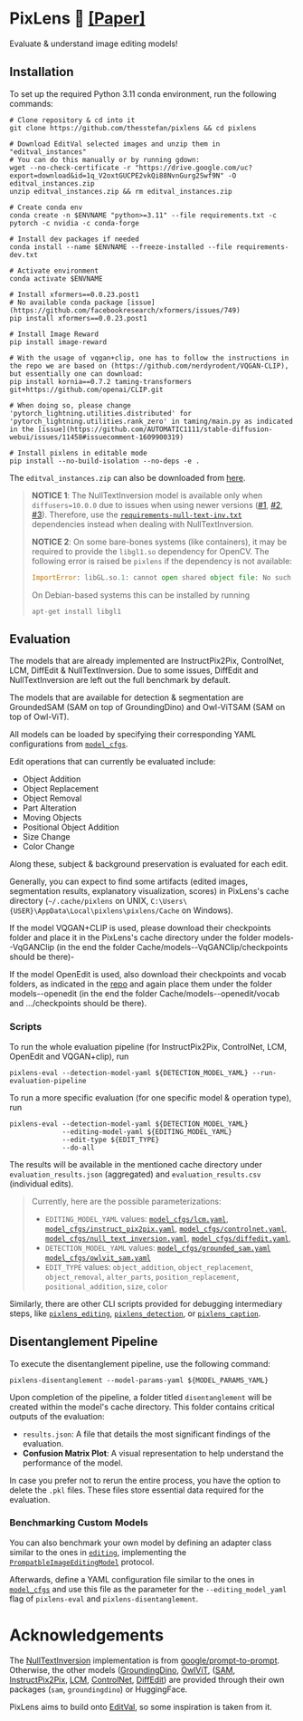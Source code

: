 # PixLens 🔎 [[Paper]](https://arxiv.org/abs/2410.05710)

Evaluate & understand image editing models!

## Installation

To set up the required Python 3.11 conda environment, run the following commands:

```shell
# Clone repository & cd into it
git clone https://github.com/thesstefan/pixlens && cd pixlens

# Download EditVal selected images and unzip them in "editval_instances"
# You can do this manually or by running gdown:
wget --no-check-certificate -r "https://drive.google.com/uc?export=download&id=1q_V2oxtGUCPE2vkQi88NvnGurg2Swf9N" -O editval_instances.zip
unzip editval_instances.zip && rm editval_instances.zip

# Create conda env
conda create -n $ENVNAME "python>=3.11" --file requirements.txt -c pytorch -c nvidia -c conda-forge

# Install dev packages if needed
conda install --name $ENVNAME --freeze-installed --file requirements-dev.txt

# Activate environment
conda activate $ENVNAME

# Install xformers==0.0.23.post1
# No available conda package [issue](https://github.com/facebookresearch/xformers/issues/749)
pip install xformers==0.0.23.post1

# Install Image Reward
pip install image-reward

# With the usage of vqgan+clip, one has to follow the instructions in the repo we are based on (https://github.com/nerdyrodent/VQGAN-CLIP), but essentially one can download:
pip install kornia==0.7.2 taming-transformers git+https://github.com/openai/CLIP.git

# When doing so, please change 'pytorch_lightning.utilities.distributed' for 'pytorch_lightning.utilities.rank_zero' in taming/main.py as indicated in the [issue](https://github.com/AUTOMATIC1111/stable-diffusion-webui/issues/11458#issuecomment-1609900319)

# Install pixlens in editable mode
pip install --no-build-isolation --no-deps -e .
```

The `editval_instances.zip` can also be downloaded from [here](https://drive.google.com/uc?export=download&id=1q_V2oxtGUCPE2vkQi88NvnGurg2Swf9N).

> **NOTICE 1**: The NullTextInversion model is available only when `diffusers=10.0.0` due to 
> issues when using newer versions ([#1](https://github.com/google/prompt-to-prompt/issues/57), 
> [#2](https://github.com/google/prompt-to-prompt/issues/72), [#3](https://github.com/google/prompt-to-prompt/issues/37)).
> Therefore, use the [`requirements-null-text-inv.txt`](https://github.com/thesstefan/pixlens/blob/main/requirements-null-text-inv.txt) 
> dependencies instead when dealing with NullTextInversion.
>
> **NOTICE 2**: On some bare-bones systems (like containers), it may be required to provide the `libgl1.so` dependency for OpenCV. The
> following error is raised be `pixlens` if the dependency is not available:
>```python
> ImportError: libGL.so.1: cannot open shared object file: No such file or directory
>```
> On Debian-based systems this can be installed by running
>```
> apt-get install libgl1
>```

## Evaluation

The models that are already implemented are InstructPix2Pix, ControlNet, LCM, DiffEdit & NullTextInversion. 
Due to some issues, DiffEdit and NullTextInversion are left out the full benchmark by default. 

The models that are available for detection & segmentation are GroundedSAM (SAM on top of GroundingDino) and 
Owl-ViTSAM (SAM on top of Owl-ViT).

All models can be loaded by specifying their corresponding YAML configurations 
from [`model_cfgs`](https://github.com/thesstefan/pixlens/tree/main/model_cfgs).

Edit operations that can currently be evaluated include:
- Object Addition
- Object Replacement
- Object Removal
- Part Alteration
- Moving Objects
- Positional Object Addition
- Size Change
- Color Change

Along these, subject & background preservation is evaluated for each edit.

Generally, you can expect to find some artifacts (edited images, segmentation results, explanatory visualization, scores) 
in PixLens's cache directory (`~/.cache/pixlens` on UNIX, `C:\Users\{USER}\AppData\Local\pixlens\pixlens/Cache` on Windows).

If the model VQGAN+CLIP is used, please download their checkpoints folder and place it in the PixLens's cache directory under the folder models--VqGANClip (in the end the folder Cache/models--VqGANClip/checkpoints should be there)-

If the model OpenEdit is used, also download their checkpoints and vocab folders, as indicated in the [repo](https://github.com/xh-liu/Open-Edit) and again place them under the folder models--openedit (in the end the folder Cache/models--openedit/vocab and .../checkpoints should be there).

###  Scripts

To run the whole evaluation pipeline (for InstructPix2Pix, ControlNet, LCM, OpenEdit and VQGAN+clip), run 
```shell
pixlens-eval --detection-model-yaml ${DETECTION_MODEL_YAML} --run-evaluation-pipeline
```

To run a more specific evaluation (for one specific model & operation type), run
```shell
pixlens-eval --detection-model-yaml ${DETECTION_MODEL_YAML} 
             --editing-model-yaml ${EDITING_MODEL_YAML}
             --edit-type ${EDIT_TYPE}
             --do-all
```

The results will be available in the mentioned cache directory under `evaluation_results.json` (aggregated) and
`evaluation_results.csv` (individual edits).

>Currently, here are the possible parameterizations:
>- `EDITING_MODEL_YAML` values: 
>[`model_cfgs/lcm.yaml`](https://github.com/thesstefan/pixlens/blob/main/model_cfgs/lcm.yaml),
>[`model_cfgs/instruct_pix2pix.yaml`](https://github.com/thesstefan/pixlens/blob/main/model_cfgs/instruct_pix2pix.yaml),
>[`model_cfgs/controlnet.yaml`](https://github.com/thesstefan/pixlens/blob/main/model_cfgs/controlnet.yaml),
>[`model_cfgs/null_text_inversion.yaml`](https://github.com/thesstefan/pixlens/blob/main/model_cfgs/null_text_inversion.yaml),
>[`model_cfgs/diffedit.yaml`](https://github.com/thesstefan/pixlens/blob/main/model_cfgs/diffedit.yaml),
>- `DETECTION_MODEL_YAML` values: [`model_cfgs/grounded_sam.yaml`](https://github.com/thesstefan/pixlens/blob/main/model_cfgs/grounded_sam.yaml)
>[`model_cfgs/owlvit_sam.yaml`](https://github.com/thesstefan/pixlens/blob/main/model_cfgs/owlvit_sam.yaml)
>- `EDIT_TYPE` values: `object_addition`, `object_replacement`, `object_removal`, `alter_parts`, 
>`position_replacement`, `positional_addition`, `size`, `color`

Similarly, there are other CLI scripts provided for debugging intermediary steps, like [`pixlens_editing`](https://github.com/thesstefan/pixlens/blob/main/pixlens/cli/pixlens_editing_cli.py),
[`pixlens_detection`](https://github.com/thesstefan/pixlens/blob/main/pixlens/cli/pixlens_detection_cli.py), or [`pixlens_caption`](https://github.com/thesstefan/pixlens/blob/main/pixlens/cli/pixlens_caption_cli.py).

## Disentanglement Pipeline

To execute the disentanglement pipeline, use the following command:

```shell
pixlens-disentanglement --model-params-yaml ${MODEL_PARAMS_YAML}
```
Upon completion of the pipeline, a folder titled `disentanglement` will be created within the model's cache directory. This folder contains critical outputs of the evaluation:

- `results.json`: A file that details the most significant findings of the evaluation.
- **Confusion Matrix Plot**: A visual representation to help understand the performance of the model.

In case you prefer not to rerun the entire process, you have the option to delete the `.pkl` files. These files store essential data required for the evaluation.


### Benchmarking Custom Models

You can also benchmark your own model by defining an adapter class similar to the ones in [`editing`](https://github.com/thesstefan/pixlens/tree/main/pixlens/editing), implementing
the [`PrompatbleImageEditingModel`](https://github.com/thesstefan/pixlens/blob/main/pixlens/editing/interfaces.py#L16) protocol.

Afterwards, define a YAML configuration file similar to the ones in [`model_cfgs`](https://github.com/thesstefan/pixlens/tree/main/model_cfgs) and use this file as the
parameter for the `--editing_model_yaml` flag of `pixlens-eval` and `pixlens-disentanglement`.

# Acknowledgements

The [NullTextInversion](https://arxiv.org/abs/2211.09794) implementation is from [google/prompt-to-prompt](https://github.com/google/prompt-to-prompt). Otherwise,
the other models ([GroundingDino](https://arxiv.org/abs/2303.05499), [OwlViT](https://arxiv.org/abs/2205.06230),  ([SAM](https://arxiv.org/abs/2304.02643),
[InstructPix2Pix](https://arxiv.org/abs/2211.09800), [LCM](https://arxiv.org/abs/2310.04378), [ControlNet](https://arxiv.org/abs/2302.05543),
[DiffEdit](https://arxiv.org/abs/2210.11427)) are provided through their own packages (`sam`, `groundingdino`) or HuggingFace.

PixLens aims to build onto [EditVal](https://github.com/deep-ml-research/editval_code), so some inspiration is taken from it.
